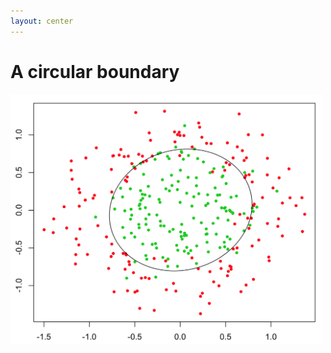 ```yaml
---
layout: center
---
```


# A circular boundary

<img alt="circle" src="/images/circle.png" style="height: 400px;" />